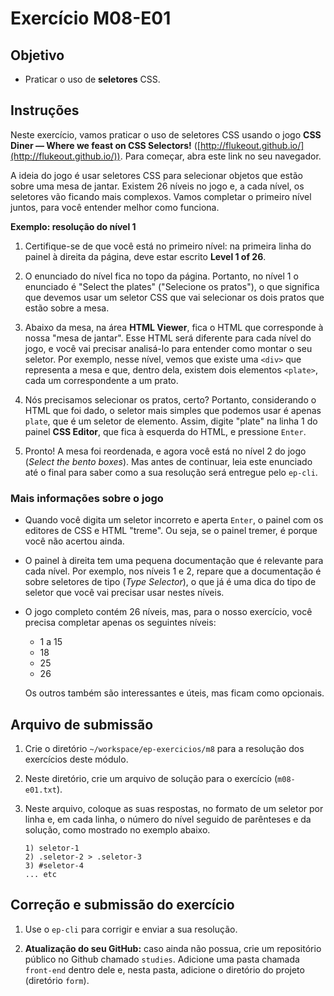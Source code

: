 Exercício M08-E01
=================

Objetivo
---------

- Praticar o uso de **seletores** CSS.

Instruções
----------------------------------------------------------

Neste exercício, vamos praticar o uso de seletores CSS usando o jogo **CSS Diner — Where we feast on CSS Selectors!** ([http://flukeout.github.io/](http://flukeout.github.io/)). Para começar, abra este link no seu navegador.

A ideia do jogo é usar seletores CSS para selecionar objetos que estão sobre uma mesa de jantar. Existem 26 níveis no jogo e, a cada nível, os seletores vão ficando mais complexos. Vamos completar o primeiro nível juntos, para você entender melhor como funciona.

**Exemplo: resolução do nível 1**

1. Certifique-se de que você está no primeiro nível: na primeira linha do painel à direita da página, deve estar escrito **Level 1 of 26**.

2. O enunciado do nível fica no topo da página. Portanto, no nível 1 o enunciado é "Select the plates" ("Selecione os pratos"), o que significa que devemos usar um seletor CSS que vai selecionar os dois pratos que estão sobre a mesa.

3. Abaixo da mesa, na área **HTML Viewer**, fica o HTML que corresponde à nossa "mesa de jantar". Esse HTML será diferente para cada nível do jogo, e você vai precisar analisá-lo para entender como montar o seu seletor. Por exemplo, nesse nível, vemos que existe uma `<div>` que representa a mesa e que, dentro dela, existem dois elementos `<plate>`, cada um correspondente a um prato.

4. Nós precisamos selecionar os pratos, certo? Portanto, considerando o HTML que foi dado, o seletor mais simples que podemos usar é apenas `plate`, que é um seletor de elemento. Assim, digite "plate" na linha 1 do painel **CSS Editor**, que fica à esquerda do HTML, e pressione `Enter`.

5. Pronto! A mesa foi reordenada, e agora você está no nível 2 do jogo (_Select the bento boxes_). Mas antes de continuar, leia este enunciado até o final para saber como a sua resolução será entregue pelo `ep-cli`.

### Mais informações sobre o jogo

- Quando você digita um seletor incorreto e aperta `Enter`, o painel com os editores de CSS e HTML "treme". Ou seja, se o painel tremer, é porque você não acertou ainda.

- O painel à direita tem uma pequena documentação que é relevante para cada nível. Por exemplo, nos níveis 1 e 2, repare que a documentação é sobre seletores de tipo (_Type Selector_), o que já é uma dica do tipo de seletor que você vai precisar usar nestes níveis.

- O jogo completo contém 26 níveis, mas, para o nosso exercício, você precisa completar apenas os seguintes níveis:

    - 1 a 15
    - 18
    - 25
    - 26

    Os outros também são interessantes e úteis, mas ficam como opcionais.

## Arquivo de submissão

1. Crie o diretório `~/workspace/ep-exercicios/m8` para a resolução dos exercícios deste módulo.

2. Neste diretório, crie um arquivo de solução para o exercício (`m08-e01.txt`).

3. Neste arquivo, coloque as suas respostas, no formato de um seletor por linha e, em cada linha, o número do nível seguido de parênteses e da solução, como mostrado no exemplo abaixo.

    ```text
    1) seletor-1
    2) .seletor-2 > .seletor-3
    3) #seletor-4
    ... etc
    ```

## Correção e submissão do exercício

1. Use o `ep-cli` para corrigir e enviar a sua resolução.

2. **Atualização do seu GitHub:** caso ainda não possua, crie um repositório público no Github chamado `studies`. Adicione uma pasta chamada `front-end` dentro dele e, nesta pasta, adicione o diretório do projeto (diretório `form`).
